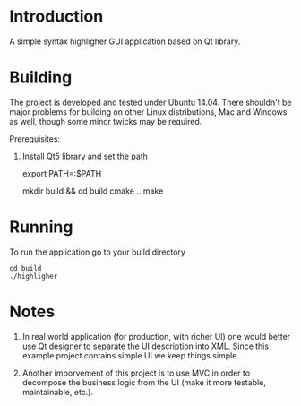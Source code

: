 
# Introduction

A simple syntax highligher GUI application based on Qt library.

# Building

The project is developed and tested under Ubuntu 14.04.  There shouldn't be
major problems for building on other Linux distributions, Mac and Windows as
well, though some minor twicks may be required.

Prerequisites:

1. Install Qt5 library and set the path

    export PATH=<Qt5 path>:$PATH

    mkdir build && cd build
    cmake ..
    make

# Running

To run the application go to your build directory

    cd build
    ./highligher

# Notes

1. In real world application (for production, with richer UI) one would better
use Qt designer to separate the UI description into XML.  Since this example
project contains simple UI we keep things simple.

2. Another imporvement of this project is to use MVC in order to decompose the
business logic from the UI (make it more testable, maintainable, etc.).

